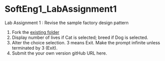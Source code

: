 # SoftEng1_LabAssignment1
Lab Assignment 1 : Revise the sample factory design pattern
 1. Fork the [existing folder](https://github.com/JerryEsperanza/factoryPattern)
 2. Display number of lives if Cat is selected; breed if Dog is selected.
 3. Alter the choice selection.  3 means Exit. Make the prompt infinite unless terminated by 3 (Exit).
 4. Submit the your own version gitHub URL here.
